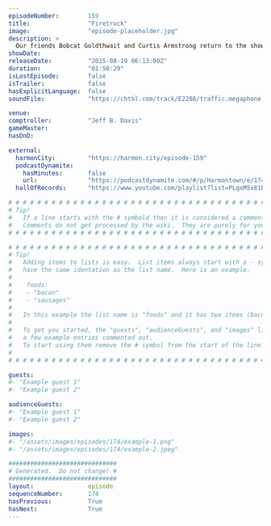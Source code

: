 ```yaml
---
episodeNumber:        159
title:                "Firetruck"
image:                "episode-placeholder.jpg"
description: >
  Our friends Bobcat Goldthwait and Curtis Armstrong return to the show with plenty of insane stories to share. Watch the live at harmontown.com/live and become a member!
showDate:             
releaseDate:          "2015-08-19 06:13:00Z"
duration:             "01:50:29"
isLostEpisode:        false
isTrailer:            false
hasExplicitLanguage:  false
soundFile:            "https://chtbl.com/track/E2288/traffic.megaphone.fm/STA9884448786.mp3?updated=1561415215"

venue:                
comptroller:          "Jeff B. Davis"
gameMaster:           
hasDnD:               

external:
  harmonCity:         "https://harmon.city/episode-159"
  podcastDynamite:
    hasMinutes:       false
    url:              "https://podcastdynamite.com/#/p/Harmontown/e/174/159"
  hallOfRecords:      "https://www.youtube.com/playlist?list=PLqxM5x81hNOYtfLrqV8D6yjZ5ebgRnypk"

# # # # # # # # # # # # # # # # # # # # # # # # # # # # # # # # # # # # # # # # # # # # #
# Tip!
#   If a line starts with the # symbold then it is considered a comment.
#   Comments do not get processed by the wiki.  They are purely for your information.
# # # # # # # # # # # # # # # # # # # # # # # # # # # # # # # # # # # # # # # # # # # # #

# # # # # # # # # # # # # # # # # # # # # # # # # # # # # # # # # # # # # # # # # # # # #
# Tip!
#   Adding items to lists is easy.  List items always start with a - symbol and have
#   have the same identation as the list name.  Here is an example.
#
#    foods:
#    - "bacon"
#    - "sausages"
#
#   In this example the list name is "foods" and it has two items (bacon, and sausages).
#
#   To get you started, the "guests", "audienceGuests", and "images" lists below have
#   a few example entries commented out.
#   To start using them remove the # symbol from the start of the line.
#
# # # # # # # # # # # # # # # # # # # # # # # # # # # # # # # # # # # # # # # # # # # # #

guests:
#- "Example guest 1"
#- "Example guest 2"

audienceGuests:
#- "Example guest 1"
#- "Example guest 2"

images:
#- "/assets/images/episodes/174/example-1.png"
#- "/assets/images/episodes/174/example-2.jpeg"

##############################
# Generated.  Do not change! #
##############################
layout:               episode
sequenceNumber:       174
hasPrevious:          True
hasNext:              True
---
```


<!-- The episode description will be rendered here -->

<!-- Add your content BELOW here -->
<!-- vvvvvvvvvvvvvvvvvvvvvvvvvvv -->




<!-- ^^^^^^^^^^^^^^^^^^^^^^^^^^^ -->
<!-- Add your content ABOVE here -->

<!-- The episode gallery will be rendered here -->